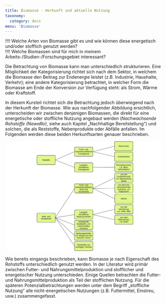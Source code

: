 ```yaml
---
title: Biomasse - Herkunft und aktuelle Nutzung
taxonomy:
  category: docs
menu: 'Biomasse'
---
```


!!!! Welche Arten von Biomasse gibt es und wie können diese energetisch und/oder stofflich genutzt werden? <br>
!!!! Welche Biomassen sind für mich in meinem Arbeits-/Studien-/Forschungsgebiet interessant?

Die Betrachtung von Biomasse kann man unterschiedlich strukturieren. Eine Möglichkeit der Kategorisierung richtet sich nach dem Sektor, in welchem die Biomasse den Beitrag zur Endenergie leistet (z.B. Industrie, Haushalte, Verkehr); eine andere Kategorisierung betrachtet, in welcher Form die Biomasse am Ende der Konversion zur Verfügung steht: als Strom, Wärme oder Kraftstoff.

In diesem Kursteil richtet sich die Betrachtung jedoch überwiegend nach der Herkunft der Biomasse. Wie aus nachfolgender Abbildung ersichtlich, unterscheiden wir zwischen denjenigen Biomassen, die direkt für eine energetische oder stoffliche Nutzung angebaut werden (*Nachwachsende Rohstoffe (NawaRo)*, siehe auch Kapitel „Nachhaltige Bereitstellung“) und solchen, die als Reststoffe, Nebenprodukte oder Abfälle anfallen. Im Folgenden werden diese beiden Herkunftsarten genauer beschrieben.

![](Skript_DBFZ_Biomassekategorien.png?lightbox=800&resize=600&classes=caption "Kategorien von Biomassen, eigene Darstellung")

Wie bereits eingangs beschrieben, kann Biomasse je nach Eigenschaft des Rohstoffs unterschiedlich genutzt werden. In der Literatur wird primär zwischen Futter- und Nahrungsmittelproduktion und stofflicher und energetischer Nutzung unterschieden. Einige Quellen betrachten die Futter- und Nahrungsmittelproduktion als Teil der stofflichen Nutzung. Für die späteren Potenzialbetrachtungen werden unter dem  Begriff „stoffliche Nutzung“ alle nicht-energetischen Nutzungen (z.B. Futtermittel, Einstreu, usw.)  zusammengefasst.
